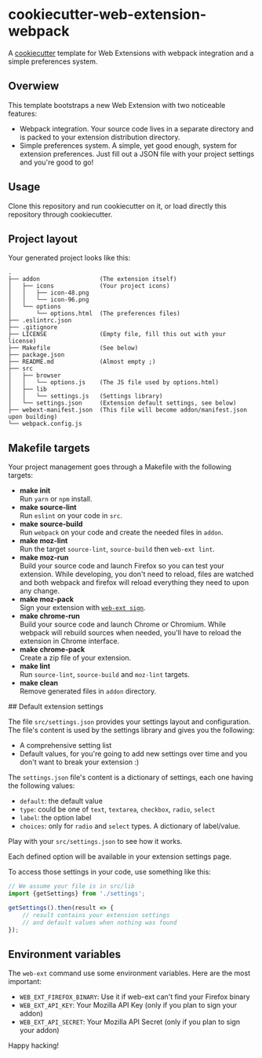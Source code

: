 # cookiecutter-web-extension-webpack

A [cookiecutter](https://github.com/audreyr/cookiecutter) template for
Web Extensions with webpack integration and a simple preferences system.

## Overwiew

This template bootstraps a new Web Extension with two noticeable features:

- Webpack integration. Your source code lives in a separate directory and is
  packed to your extension distribution directory.
- Simple preferences system. A simple, yet good enough, system for extension
  preferences. Just fill out a JSON file with your project settings and you're
  good to go!

## Usage

Clone this repository and run cookiecutter on it, or load directly this
repository through cookiecutter.

## Project layout

Your generated project looks like this:

```
.
├── addon                 (The extension itself)
│   ├── icons             (Your project icons)
│   │   ├── icon-48.png
│   │   └── icon-96.png
│   └── options
│       └── options.html  (The preferences files)
├── .eslintrc.json
├── .gitignore
├── LICENSE               (Empty file, fill this out with your license)
├── Makefile              (See below)
├── package.json
├── README.md             (Almost empty ;)
├── src
│   ├── browser
│   │   └── options.js    (The JS file used by options.html)
│   ├── lib
│   │   └── settings.js   (Settings library)
│   └── settings.json     (Extension default settings, see below)
├── webext-manifest.json  (This file will become addon/manifest.json upon building)
└── webpack.config.js
```

## Makefile targets

Your project management goes through a Makefile with the following targets:

- **make init**  
  Run `yarn` or `npm` install.
- **make source-lint**  
  Run `eslint` on your code in `src`.
- **make source-build**  
  Run `webpack` on your code and create the needed files in `addon`.
- **make moz-lint**  
  Run the target `source-lint`, `source-build` then `web-ext lint`.
- **make moz-run**  
  Build your source code and launch Firefox so you can test your extension.
  While developing, you don't need to reload, files are watched and both
  webpack and firefox will reload everything they need to upon any change.
- **make moz-pack**  
  Sign your extension with [`web-ext sign`](https://developer.mozilla.org/en-US/Add-ons/WebExtensions/web-ext_command_reference#web-ext_sign).
- **make chrome-run**  
  Build your source code and launch Chrome or Chromium. While webpack will
  rebuild sources when needed, you'll have to reload the extension in Chrome
  interface.
- **make chrome-pack**  
  Create a zip file of your extension.
- **make lint**  
  Run `source-lint`, `source-build` and `moz-lint` targets.
- **make clean**  
  Remove generated files in `addon` directory.

## Default extension settings

The file `src/settings.json` provides your settings layout and configuration.
The file's content is used by the settings library and gives you the following:

- A comprehensive setting list
- Default values, for you're going to add new settings over time and you don't
  want to break your extension :)

The `settings.json` file's content is a dictionary of settings, each one having
the following values:

- `default`: the default value
- `type`: could be one of `text`, `textarea`, `checkbox`, `radio`, `select`
- `label`: the option label
- `choices`: only for `radio` and `select` types. A dictionary of label/value.

Play with your `src/settings.json` to see how it works.

Each defined option will be available in your extension settings page.

To access those settings in your code, use something like this:

```js
// We assume your file is in src/lib
import {getSettings} from './settings';

getSettings().then(result => {
    // result contains your extension settings
    // and default values when nothing was found
});
```

## Environment variables

The `web-ext` command use some environment variables. Here are the most
important:

- `WEB_EXT_FIREFOX_BINARY`: Use it if web-ext can't find your Firefox binary
- `WEB_EXT_API_KEY`: Your Mozilla API Key (only if you plan to sign your addon)
- `WEB_EXT_API_SECRET`: Your Mozilla API Secret (only if you plan to sign your addon)

Happy hacking!
